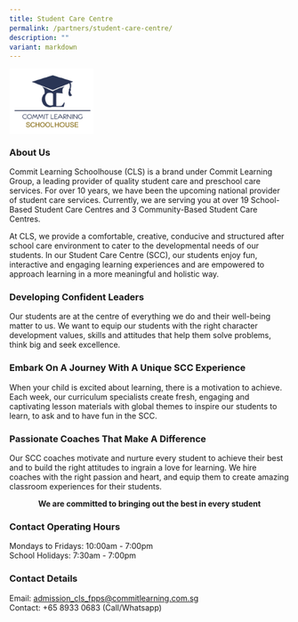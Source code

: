 ```yaml
---
title: Student Care Centre
permalink: /partners/student-care-centre/
description: ""
variant: markdown
---
```

<img src="/images/Partners/CLSH.png" style="width:30%" align="center">

<h3>About Us</h3>
<p>Commit Learning Schoolhouse (CLS) is a brand under Commit Learning Group, a leading
provider of quality student care and preschool care services. For over 10 years, we have
been the upcoming national provider of student care services. Currently, we are serving you
at over 19 School-Based Student Care Centres and 3 Community-Based Student Care
Centres.</p>
<p>At CLS, we provide a comfortable, creative, conducive and structured after school care
environment to cater to the developmental needs of our students. In our Student Care
Centre (SCC), our students enjoy fun, interactive and engaging learning experiences and
are empowered to approach learning in a more meaningful and holistic way.</p>

<h3>Developing Confident Leaders</h3>
<p>Our students are at the centre of everything we do and their well-being matter to us. We
want to equip our students with the right character development values, skills and attitudes
that help them solve problems, think big and seek excellence.</p>

<h3>Embark On A Journey With A Unique SCC Experience</h3>
<p>When your child is excited about learning, there is a motivation to achieve. Each week, our
curriculum specialists create fresh, engaging and captivating lesson materials with global
themes to inspire our students to learn, to ask and to have fun in the SCC.</p>

<h3>Passionate Coaches That Make A Difference</h3>
<p>Our SCC coaches motivate and nurture every student to achieve their best and to build the
right attitudes to ingrain a love for learning. We hire coaches with the right passion and
heart, and equip them to create amazing classroom experiences for their students.</p>

<center><b>We are committed to bringing out the best in every student</b></center>

<h3>Contact Operating Hours</h3>
<p>Mondays to Fridays: 10:00am - 7:00pm <br>
School Holidays: 7:30am - 7:00pm</p>

<h3>Contact Details</h3>
<p>Email: <a href="mailto:admission_cls_fpps@commitlearning.com.sg">admission_cls_fpps@commitlearning.com.sg</a> <br>
Contact: +65 8933 0683 (Call/Whatsapp)</p>
